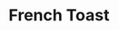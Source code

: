 ---
title: French Toast
meal: breakfast
image: french-toast.jpg
description: A nice, tasty, quick snack for you to make.
badge: quick
difficulty: intermediate
tags:
  - picnic
  - healthy
ingredients:
  - Whole wheat bread
  - Butter
  - Olive Oil
instructions:
  - Cut off excess fat on the beef but not too much.
  - Set the stove top temperature to the 8th degree and place the pan on top of it.
  - After two minutes, add a quarter cup of olive oil.
  - Then, after three minutes, place your steak on the pan.
  - Every 2 minutes, flip the steak for the next 5-6 minutes.
  - Once it's cooked to your liking, take off the steak and place it onto a plate.
  - Lastly, add a the ball chilli to the steak.
  - Optional: You can add A 1 Steak Sauce to the side.
---